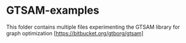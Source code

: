 # GTSAM-examples
This folder contains multiple files experimenting the GTSAM library for graph optimization [https://bitbucket.org/gtborg/gtsam]
